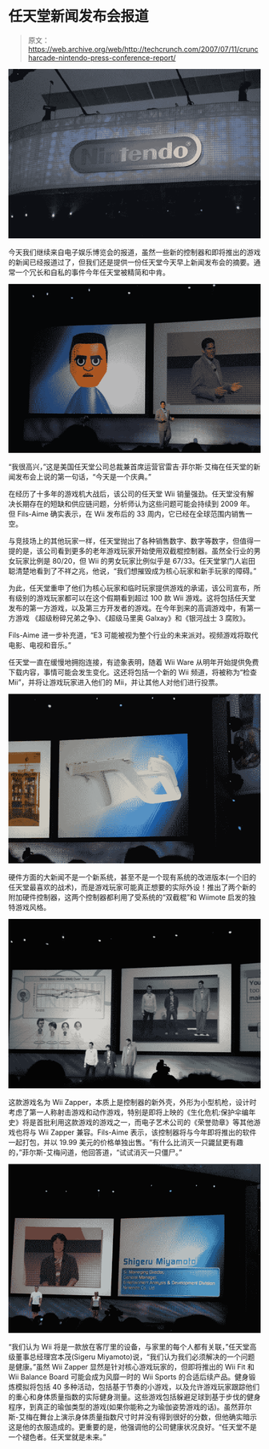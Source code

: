# 任天堂新闻发布会报道

> 原文：<https://web.archive.org/web/http://techcrunch.com/2007/07/11/cruncharcade-nintendo-press-conference-report/>

[![Photo Sharing and Video Hosting at Photobucket](img/0547869c7662eef56aaabf1692bbe44a.png)](https://web.archive.org/web/20160206234957/http://photobucket.com/)

今天我们继续来自电子娱乐博览会的报道，虽然一些新的控制器和即将推出的游戏的新闻已经报道过了，但我们还是提供一份任天堂今天早上新闻发布会的摘要。通常一个冗长和自私的事件今年任天堂被精简和中肯。

[![Photo Sharing and Video Hosting at Photobucket](img/b3a533eba259003f5d94b7e3a801fe77.png)](https://web.archive.org/web/20160206234957/http://photobucket.com/)

“我很高兴，”这是美国任天堂公司总裁兼首席运营官雷吉·菲尔斯·艾梅在任天堂的新闻发布会上说的第一句话，“今天是一个庆典。”

在经历了十多年的游戏机大战后，该公司的任天堂 Wii 销量强劲。任天堂没有解决长期存在的短缺和供应链问题，分析师认为这些问题可能会持续到 2009 年。但 Fils-Aime 确实表示，在 Wii 发布后的 33 周内，它已经在全球范围内销售一空。

与竞技场上的其他玩家一样，任天堂抛出了各种销售数字、数字等数字，但值得一提的是，该公司看到更多的老年游戏玩家开始使用双截棍控制器。虽然全行业的男女玩家比例是 80/20，但 Wii 的男女玩家比例似乎是 67/33。任天堂掌门人岩田聪清楚地看到了不祥之兆，他说，“我们想摧毁成为核心玩家和新手玩家的障碍。”

为此，任天堂重申了他们为核心玩家和临时玩家提供游戏的承诺，该公司宣布，所有级别的游戏玩家都可以在这个假期看到超过 100 款 Wii 游戏。这将包括任天堂发布的第一方游戏，以及第三方开发者的游戏。在今年到来的高调游戏中，有第一方游戏
《超级粉碎兄弟之争》、《超级马里奥 Galxay》和《银河战士 3 腐败》。

Fils-Aime 进一步补充道，“E3 可能被视为整个行业的未来派对。视频游戏将取代电影、电视和音乐。”

任天堂一直在缓慢地拥抱连接，有迹象表明，随着 Wii Ware 从明年开始提供免费下载内容，事情可能会发生变化。这还将包括一个新的 Wii 频道，将被称为“检查 Mii”，并将让游戏玩家进入他们的 Mii，并让其他人对他们进行投票。

[![Photo Sharing and Video Hosting at Photobucket](img/be96fce0b037b01a4927f56e6d975c77.png)](https://web.archive.org/web/20160206234957/http://photobucket.com/)

硬件方面的大新闻不是一个新系统，甚至不是一个现有系统的改进版本(一个旧的任天堂最喜欢的战术)，而是游戏玩家可能真正想要的实际外设！推出了两个新的附加硬件控制器，这两个控制器都利用了受系统的“双截棍”和 Wiimote 启发的独特游戏风格。

[![Photo Sharing and Video Hosting at Photobucket](img/158aa31e58bcb7429310feb3065da8cc.png)](https://web.archive.org/web/20160206234957/http://photobucket.com/)

这款游戏名为 Wii Zapper，本质上是控制器的新外壳，外形为小型机枪，设计时考虑了第一人称射击游戏和动作游戏，特别是即将上映的《生化危机:保护伞编年史》将是首批利用这款游戏的游戏之一，而电子艺术公司的《荣誉勋章》等其他游戏也将与 Wii Zapper 兼容。Fils-Aime 表示，该控制器将与今年即将推出的软件一起打包，并以 19.99 美元的价格单独出售。“有什么比消灭一只鼹鼠更有趣的，”菲尔斯-艾梅问道，他回答道，“试试消灭一只僵尸。”

[![Photo Sharing and Video Hosting at Photobucket](img/2d735b79dd52ed249a4f4365b386a6e6.png)](https://web.archive.org/web/20160206234957/http://photobucket.com/)

“我们认为 Wii 将是一款放在客厅里的设备，与家里的每个人都有关联，”任天堂高级董事总经理宫本茂(Sigeru Miyamoto)说，“我们认为我们必须解决的一个问题是健康。”虽然 Wii Zapper 显然是针对核心游戏玩家的，但即将推出的 Wii Fit 和 Wii Balance Board 可能会成为风靡一时的 Wii Sports 的合适后续产品。健身锻炼模拟将包括 40 多种活动，包括基于节奏的小游戏，以及允许游戏玩家跟踪他们的重心和身体质量指数的实际健身测量。这些游戏包括躲避足球到基于步伐的健身程序，到真正的瑜伽类型的游戏(如果你能称之为瑜伽姿势游戏的话)。虽然菲尔斯-艾梅在舞台上演示身体质量指数尺寸时并没有得到很好的分数，但他确实暗示这是他的衣服造成的。更重要的是，他强调他的公司健康状况良好。“任天堂不是一个褪色者。任天堂就是未来。”